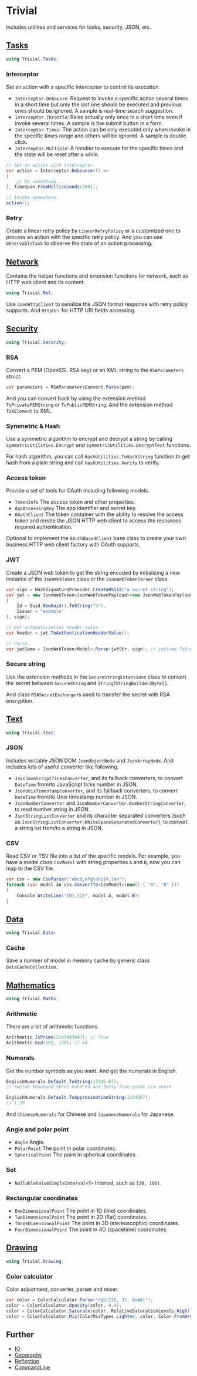 ﻿# Trivial

Includes utilities and services for tasks, security, JSON, etc.

## [Tasks](https://trivial.kingcean.net/tasks)

```csharp
using Trivial.Tasks;
```

### Interceptor

Set an action with a specific interceptor to control its execution.

- `Interceptor.Debounce`:
  Request to invoke a specific action several times in a short time but only the last one should be executed and previous ones should be ignored.
  A sample is real-time search suggestion.
- `Interceptor.Throttle`:
  Raise actually only once in a short time even if invoke several times.
  A sample is the submit button in a form.
- `Interceptor.Times`:
  The action can be only executed only when invoke in the specific times range and others will be ignored.
  A sample is double click.
- `Interceptor.Multiple`:
  A handler to execute for the specific times and the state will be reset after a while.

```csharp
// Set an action with interceptor.
var action = Interceptor.Debounce(() =>
{
    // Do something...
}, TimeSpan.FromMilliseconds(200));

// Invoke somewhere.
action();
```

### Retry

Create a linear retry policy by `LinearRetryPolicy` or a customized one to process an action with the specific retry policy.
And you can use `ObservableTask` to observe the state of an action processing.

## [Network](https://trivial.kingcean.net/net)

Contains the helper functions and extension functions for network, such as HTTP web client and its content.

```csharp
using Trivial.Net;
```

Use `JsonHttpClient` to serialize the JSON format response with retry policy supports.
And `HttpUri` for HTTP URI fields accessing.

## [Security](https://trivial.kingcean.net/security)

```csharp
using Trivial.Security;
```

### RSA

Convert a PEM (OpenSSL RSA key) or an XML string to the `RSAParameters` struct.

```csharp
var parameters = RSAParametersConvert.Parse(pem);
```

And you can convert back by using the extension method `ToPrivatePEMString` or `ToPublicPEMString`.
And the extension method `ToXElement` to XML.

### Symmetric & Hash

Use a symmetric algorithm to encrypt and decrypt a string by calling `SymmetricUtilities.Encrypt` and `SymmetricUtilities.DecryptText` functions.

For hash algorithm, you can call `HashUtilities.ToHashString` function to get hash from a plain string and call `HashUtilities.Verify` to verify.

### Access token

Provide a set of tools for OAuth including following models.

- `TokenInfo` The access token and other properties.
- `AppAccessingKey` The app identifier and secret key.
- `OAuthClient` The token container with the ability to resolve the access token and create the JSON HTTP web client to access the resources required authentication.

Optional to implement the `OAuthBasedClient` base class to create your own business HTTP web client factory with OAuth supports.

### JWT

Create a JSON web token to get the string encoded by initializing a new instance of the `JsonWebToken` class or the `JsonWebTokenParser` class.

```csharp
var sign = HashSignatureProvider.CreateHS512("a secret string");
var jwt = new JsonWebToken<JsonWebTokenPayload>(new JsonWebTokenPayload
{
    Id = Guid.NewGuid().ToString("n"),
    Issuer = "example"
}, sign);

// Get authenticiation header value.
var header = jwt.ToAuthenticationHeaderValue();

// Parse.
var jwtSame = JsonWebToken<Model>.Parse(jwtStr, sign); // jwtSame.ToEncodedString() == header.Parameter
```

### Secure string

Use the extension methods in the `SecureStringExtensions` class to convert the secret between `SecureString` and `String`/`StringBuilder`/`Byte[]`.

And class `RSASecretExchange` is used to transfer the secret with RSA encryption.

## [Text](https://trivial.kingcean.net/text)

```csharp
using Trivial.Text;
```

### JSON

Includes writable JSON DOM `JsonObjectNode` and `JsonArrayNode`.
And includes lots of useful converter like following.

- `JsonJavaScriptTicksConverter`, and its fallback converters, to convert `DateTime` from/to JavaScript ticks number in JSON.
- `JsonUnixTimestampConverter`, and its fallback converters, to convert `DateTime` from/to Unix timestamp number in JSON.
- `JsonNumberConverter` and `JsonNumberConverter.NumberStringConverter`, to read number string in JSON.
- `JsonStringListConverter` and its character separated converters (such as `JsonStringListConverter.WhiteSpaceSeparatedConverter`), to convert a string list from/to a string in JSON.

### CSV

Read CSV or TSV file into a list of the specific models.
For example, you have a model class `CsvModel` with string properties `A` and `B`, now you can map to the CSV file.

```csharp
var csv = new CsvParser("abcd,efg\nhijk,lmn");
foreach (var model in csv.ConvertTo<CsvModel>(new[] { "A", "B" }))
{
    Console.WriteLine("{0},{1}", model.A, model.B);
}
```

## [Data](https://trivial.kingcean.net/data)

```csharp
using Trivial.Data;
```

### Cache

Save a number of model in memory cache by generic class `DataCacheCollection`.

## [Mathematics](https://trivial.kingcean.net/maths)

```csharp
using Trivial.Maths;
```

### Arithmetic

There are a lot of arithmetic functions.

```csharp
Arithmetic.IsPrime(2147483647); // True
Arithmetic.Gcd(192, 128); // 64
```

### Numerals

Get the number symbols as you want. And get the numerals in English.

```csharp
EnglishNumerals.Default.ToString(12345.67);
// twelve thousand three hundred and forty-five point six seven

EnglishNumerals.Default.ToApproximationString(1234567);
// 1.2M
```

And `ChineseNumerals` for Chinese and `JapaneseNumerals` for Japanese.

### Angle and polar point

- `Angle` Angle.
- `PolarPoint` The point in polar coordinates.
- `SphericalPoint` The point in spherical coordinates.

### Set

- `NullableValueSimpleInterval<T>` Interval, such as `[20, 100)`.

### Rectangular coordinates

- `OneDimensionalPoint` The point in 1D (line) coordinates.
- `TwoDimensionalPoint` The point in 2D (flat) coordinates.
- `ThreeDimensionalPoint` The point in 3D (stereoscophic) coordinates.
- `FourDimensionalPoint` The point in 4D (spacetime) coordinates.

## [Drawing](https://trivial.kingcean.net/drawing)

```csharp
using Trivial.Drawing;
```

### Color calculator

Color adjustment, converter, parser and mixer.

```csharp
var color = ColorCalculator.Parse("rgb(226, 37, 0xA8)");
color = ColorCalculator.Opacity(color, 0.9);
color = ColorCalculator.Saturate(color, RelativeSaturationLevels.High);
color = ColorCalculator.Mix(ColorMixTypes.Lighten, color, Color.FromArgb(0, 240, 0));
```

## Further

- [IO](https://trivial.kingcean.net/io)
- [Geography](https://trivial.kingcean.net/geo)
- [Reflection](https://trivial.kingcean.net/reflection)
- [CommandLine](https://trivial.kingcean.net/cmdline)
